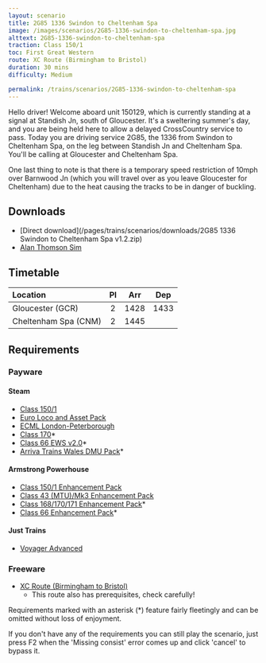 ```yaml
---
layout: scenario
title: 2G85 1336 Swindon to Cheltenham Spa
image: /images/scenarios/2G85-1336-swindon-to-cheltenham-spa.jpg
alttext: 2G85-1336-swindon-to-cheltenham-spa
traction: Class 150/1
toc: First Great Western
route: XC Route (Birmingham to Bristol)
duration: 30 mins
difficulty: Medium

permalink: /trains/scenarios/2G85-1336-swindon-to-cheltenham-spa
---
```


Hello driver! Welcome aboard unit 150129, which is currently standing at a signal at Standish Jn, south of Gloucester. It's a sweltering summer's day, and you are being held here to allow a delayed CrossCountry service to pass. Today you are driving service 2G85, the 1336 from Swindon to Cheltenham Spa, on the leg between Standish Jn and Cheltenham Spa. You'll be calling at Gloucester and Cheltenham Spa.

One last thing to note is that there is a temporary speed restriction of 10mph over Barnwood Jn (which you will travel over as you leave Gloucester for Cheltenham) due to the heat causing the tracks to be in danger of buckling.

## Downloads
* [Direct download](/pages/trains/scenarios/downloads/2G85 1336 Swindon to Cheltenham Spa v1.2.zip)
* [Alan Thomson Sim](https://alanthomsonsim.com/?download=1v06-0907-nottingham-to-cardiff-central)

## Timetable

| Location             |  Pl   |  Arr  |  Dep  |
| :------------------- | :---: | :---: | :---: |
| Gloucester (GCR)     |   2   | 1428  | 1433  |
| Cheltenham Spa (CNM) |   2   | 1445  |       |

## Requirements

### Payware

#### Steam
* [Class 150/1](https://store.steampowered.com/app/448184)
* [Euro Loco and Asset Pack](http://store.steampowered.com/app/208300)
* [ECML London-Peterborough](http://store.steampowered.com/app/222618)
* [Class 170](http://store.steampowered.com/app/208364)*
* [Class 66 EWS v2.0](http://store.steampowered.com/app/222568)*
* [Arriva Trains Wales DMU Pack](https://store.steampowered.com/app/376941)*

#### Armstrong Powerhouse
* [Class 150/1 Enhancement Pack](https://www.armstrongpowerhouse.com/index.php?route=product/product&path=36_89&product_id=175)
* [Class 43 (MTU)/Mk3 Enhancement Pack](https://www.armstrongpowerhouse.com/index.php?route=product/product&path=36_89&product_id=168)
* [Class 168/170/171 Enhancement Pack](https://www.armstrongpowerhouse.com/index.php?route=product/product&path=36_89&product_id=185)*
* [Class 66 Enhancement Pack](https://www.armstrongpowerhouse.com/index.php?route=product/product&path=36_89&product_id=173)*

#### Just Trains
* [Voyager Advanced](https://www.justtrains.net/product/voyager-advanced-download)

### Freeware
* [XC Route (Birmingham to Bristol)](https://xcroute.com)
    * This route also has prerequisites, check carefully!

Requirements marked with an asterisk (*) feature fairly fleetingly and can be omitted without loss of enjoyment. 

If you don't have any of the requirements you can still play the scenario, just press F2 when the 'Missing consist' error comes up and click 'cancel' to bypass it.